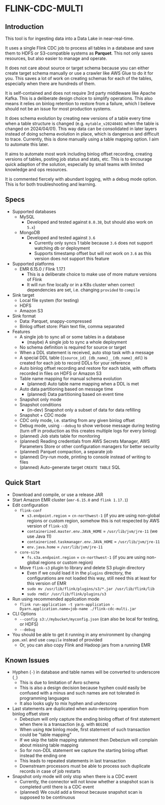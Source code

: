 # FLINK-CDC-MULTI

## Introduction

This tool is for ingesting data into a Data Lake in near-real-time. 

It uses a single Flink CDC job to process all tables in a database and save them to HDFS or S3-compatible systems as **Parquet**. This not only saves resources, but also easier to manage and operate.

It does not care about source or target schema because you can either create target schema manually or use a crawler like AWS Glue to do it for you. This saves a lot of work on creating schemas for each of the tables, especially when there are hundreds of them.

It is self-contained and does not require 3rd party middleware like Apache Kafka. This is a deliberate design choice to simplify operations. This also means it relies on binlog retention to restore from a failure, which I believe should not be an issue for most production systems.

It does schema evolution by creating new versions of a table every time when a table structure is changed (e.g. `mytable_v20240401` when the table is changed on 2024/04/01). This way data can be consolidated in later layers instead of doing schema evolution in place, which is dangerous and difficult to trace. Currently, this is done manually using a table mapping option. I aim to automate this later.

It aims to automate most work including binlog offset recording, creating versions of tables, posting job status and stats, etc. This is to encourage quick adaption of the solution, especially by small teams with limited knowledge and ops resources.

It is commented fiercely with abundant logging, with a debug mode option. This is for both troubleshooting and learning.

## Specs

- Supported databases
  - MySQL
    - Developed and tested against `8.0.38`, but should also work on `5.x`)
  - MongoDB
    - Developed and tested against `3.6`
      - Currently only syncs 1 table because `3.6` does not support watching db or deployment
      - Supports timestamp offset but will not work on `3.6` as this version does not support this feature
- Supported platforms
  - EMR 6.15.0 / Flink 1.17.1
    - This is a deliberate choice to make use of more mature versions of Flink
    - It will run fine locally or in a K8s cluster when correct dependencies are set, i.e. changing `provided` to `compile`
- Sink target
  - Local file system (for testing)
  - HDFS
  - Amazon S3
- Sink format
  - Data: Parquet, snappy-compressed
  - Binlog offset store: Plain text file, comma separated
- Features
  - A single job to sync all or some tables in a database
    - (maybe) A single job to sync a whole deployment
  - No schema definition is required for source or target
  - When a DDL statement is received, auto stop task with a message
  - A special DDL table (`{source_id}_{db_name}__{db_name}_ddl`) is created for each job to record DDLs for your reference 
  - Auto binlog offset recording and restore for each table, with offsets recorded in files on HDFS or Amazon S3
  - Table name mapping for manual schema evolution
    - (planned) Auto table name mapping when a DDL is met
  - Auto data partitioning based on message time
    - (planned) Data partitioning based on event time
  - Snapshot only mode
  - Snapshot conditions
    - (in-dev) Snapshot only a subset of data for data refilling
  - Snapshot + CDC mode
  - CDC only mode, i.e. starting from any given binlog offset
  - Debug mode, using `--debug` to show verbose message during testing (turn off in production as this creates multiple logs for every binlog)
  - (planned) Job stats table for monitoring
  - (planned) Reading credentials from AWS Secrets Manager, AWS Parameters Store or other configuration managers for better security
  - (planned) Parquet compaction, a separate job
  - (planned) Dry-run mode, printing to console instead of writing to files
  - (planned) Auto-generate target `CREATE TABLE` SQL

## Quick Start

- Download and compile, or use a release JAR
- Start Amazon EMR cluster (`emr-6.15.0` and `flink 1.17.1`)
- Edit configuration
  - `flink-conf`
    - `s3.endpoint.region` = `cn-northwest-1` (if you are using non-global regions or custom region, somehow this is not respected by AWS version of `flink-s3`)
    - `containerized.master.env.JAVA_HOME` = `/usr/lib/jvm/jre-11` (we use Java 11)
    - `containerized.taskmanager.env.JAVA_HOME` = `/usr/lib/jvm/jre-11`
    - `env.java.home` = `/usr/lib/jvm/jre-11`
  - `core-site`
    - `fs.s3a.endpoint.region` = `cn-northwest-1` (if you are using non-global regions or custom region)
  - Move `flink-s3` plugin to library and delete S3 plugin directory
    - Even if we could load it in the `plugins` directory, the configurations are not loaded this way, still need this at least for this version of EMR 
    - `sudo mv /usr/lib/flink/plugins/s3/*.jar /usr/lib/flink/lib`
    - `sudo rmdir /usr/lib/flink/plugins/s3`
- Run using recommended application mode
  - `flink run-application -t yarn-application -Dyarn.application.name=job-name ./flink-cdc-multi.jar`
- CLI Options
  - `--config s3://mybucket/myconfig.json` (can also be local for testing, or HDFS)
  - `--debug`
- You should be able to get it running in any environment by changing `pom.xml` and use `compile` instead of provided
  - Or, you can also copy Flink and Hadoop jars from a running EMR 

## Known Issues

- Hyphen (`-`) in database and table names will be converted to underscore (`_`)
  - This is due to limitation of Avro schema
  - This is also a design decision because hyphen could easily be confused with a minus and such names are not tolerated in programming languages
  - It also looks ugly to mix hyphen and underscore
- Last statements are duplicated when auto-restoring operation from binlog offset store
  - Debezium will only capture the ending binlog offset of first statement when there is a transaction (e.g. with `BEGIN`)
  - When using `ROW` binlog mode, first statement of such transaction could be "table mapping"
  - If we skip the table mapping statement then Debezium will complain about missing table mapping
  - So for non-DDL statement we capture the starting binlog offset instead the ending one
  - This leads to repeated statements in last transaction
  - Downstream processors must be able to process such duplicate records in case of job restarts
- Snapshot only mode will only stop when there is a CDC event
  - Currently, the connector will not know whether a snapshot scan is completed until there is a CDC event
  - (planned) We could add a timeout because snapshot scan is supposed to be continuous
